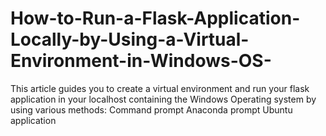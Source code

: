 # How-to-Run-a-Flask-Application-Locally-by-Using-a-Virtual-Environment-in-Windows-OS-
This article guides you to create a virtual environment and run your flask application in your localhost containing the Windows Operating system by using various methods: Command prompt Anaconda prompt Ubuntu application
